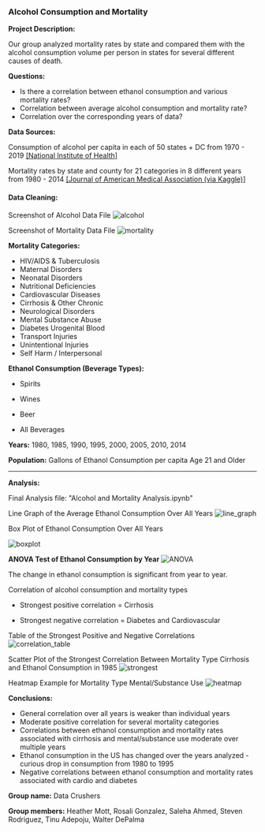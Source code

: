 ### Alcohol Consumption and Mortality

**Project Description:**

Our group analyzed mortality rates by state and compared them with the alcohol consumption volume per person in states for several different causes of death.



**Questions:**

* Is there a correlation between ethanol consumption and various mortality rates?
* Correlation between average alcohol consumption and mortality rate?
* Correlation over the corresponding years of data?



**Data Sources:**

Consumption of alcohol per capita in each of 50 states + DC from 1970 - 2019 [[National Institute of Health]](https://pubs.niaaa.nih.gov/publications/surveillance117/pcyr1970-2019.txt)

Mortality rates by state and county for 21 categories in 8 different years from 1980 - 2014 [[Journal of American Medical Association (via Kaggle)]](https://www.kaggle.com/IHME/us-countylevel-mortality)



#### **Data Cleaning:** 

Screenshot of Alcohol Data File
![alcohol](Images/screenshot_alcohol_file.png)

Screenshot of Mortality Data File
![mortality](Images/screenshot_mortality_file.png)

**Mortality Categories:**

* HIV/AIDS & Tuberculosis
* Maternal Disorders
* Neonatal Disorders
* Nutritional Deficiencies
* Cardiovascular Diseases
* Cirrhosis & Other Chronic
* Neurological Disorders
* Mental Substance Abuse
* Diabetes Urogenital Blood
* Transport Injuries
* Unintentional Injuries
* Self Harm / Interpersonal

**Ethanol Consumption (Beverage Types):**

* Spirits

* Wines

* Beer

* All Beverages

**Years:** 1980, 1985, 1990, 1995, 2000, 2005, 2010, 2014

**Population:** Gallons of Ethanol Consumption per capita Age 21 and Older

****



**Analysis:**

Final Analysis file: "Alcohol and Mortality Analysis.ipynb"

Line Graph of the Average Ethanol Consumption Over All Years
![line_graph](Images/Avg_Ethanol_allyears.png)

Box Plot of Ethanol Consumption Over All Years

![boxplot](Images/BoxPlot_allyears.png)

**ANOVA Test of Ethanol Consumption by Year**
![ANOVA](Images/screenshot_ANOVA.png)

The change in ethanol consumption is significant from year to year.

Correlation of alcohol consumption and mortality types

* Strongest positive correlation = Cirrhosis

* Strongest negative correlation = Diabetes and Cardiovascular

Table of the Strongest Positive and Negative Correlations
 ![correlation_table](Images/correlation_table_strongest_positive.png)

Scatter Plot of the Strongest Correlation Between Mortality Type Cirrhosis and Ethanol Consumption in 1985
  ![strongest](Images/Cirrhosis_scatter_1985.png)

Heatmap Example for Mortality Type Mental/Substance Use
![heatmap](Images/screenshot_heatmap_excel.png)

**Conclusions:**

* General correlation over all years is weaker than individual years
* Moderate positive correlation for several mortality categories
* Correlations between ethanol consumption and mortality rates associated with cirrhosis and mental/substance use moderate over multiple years
* Ethanol consumption in the US has changed over the years analyzed - curious drop in consumption from 1980 to 1995
* Negative correlations between ethanol consumption and mortality rates associated with cardio and diabetes

**Group name:** Data Crushers

**Group members:** Heather Mott, Rosali Gonzalez, Saleha Ahmed, Steven Rodriguez, Tinu Adepoju, Walter DePalma



